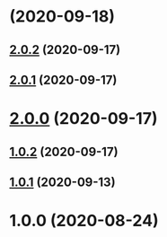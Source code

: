 # [](https://github.com/opencart-extension/hello-github-actions/compare/v2.0.2...v) (2020-09-18)




## [2.0.2](https://github.com/opencart-extension/hello-github-actions/compare/v2.0.1...v2.0.2) (2020-09-17)




## [2.0.1](https://github.com/opencart-extension/hello-github-actions/compare/v2.0.0...v2.0.1) (2020-09-17)




# [2.0.0](https://github.com/opencart-extension/hello-github-actions/compare/v1.0.2...v2.0.0) (2020-09-17)




## [1.0.2](https://github.com/opencart-extension/hello-github-actions/compare/v1.0.1...v1.0.2) (2020-09-17)




## [1.0.1](https://github.com/opencart-extension/hello-github-actions/compare/v1.0.0...v1.0.1) (2020-09-13)




# 1.0.0 (2020-08-24)




